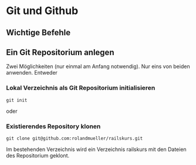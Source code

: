 # Git und Github


## Wichtige Befehle

## Ein Git Repositorium anlegen

Zwei Möglichkeiten (nur einmal am Anfang notwendig). Nur eins von beiden anwenden. Entweder

### Lokal Verzeichnis als Git Repositorium initialisieren

    git init
   
oder
    
### Existierendes Repository klonen 

    git clone git@github.com:rolandmueller/railskurs.git
    
Im bestehenden Verzeichnis wird ein Verzeichnis railskurs mit den Dateien des Repositorium geklont.
